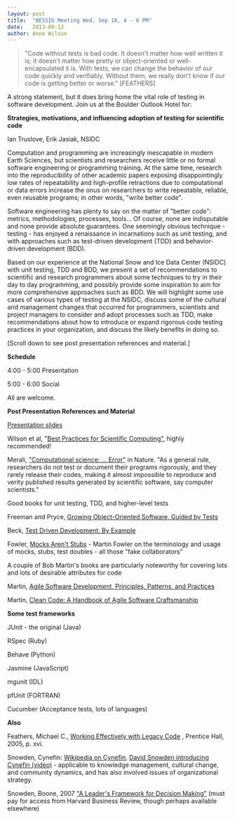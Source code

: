 ```yaml
---
layout: post
title:  "BESSIG Meeting Wed, Sep 18, 4 - 6 PM"
date:   2013-09-12
author: Anne Wilson
---
```

>"Code without tests is bad code.  It doesn't matter how well written it is; it doesn't matter how pretty or object-oriented or well-encapsulated it is.  With tests, we can change the behavior of our code quickly and verifiably.  Without them, we really don't know if our code is getting better or worse."   [FEATHERS]

A strong statement, but it does bring home the vital role of testing in software development.  Join us at the Boulder Outlook Hotel for:

**Strategies, motivations, and influencing adoption of testing for scientific code**

Ian Truslove, Erik Jasiak, NSIDC

Computation and programming are increasingly inescapable in modern Earth Sciences, but scientists and researchers receive little or no formal software engineering or programming training.  At the same time, research into the reproducibility of other academic papers exposing disappointingly low rates of repeatability and high-profile retractions due to computational or data errors increase the onus on researchers to write repeatable, reliable, even reusable programs; in other words, "write better code".

Software engineering has plenty to say on the matter of "better code": metrics, methodologies, processes, tools...  Of course, none are indisputable and none provide absolute guarantees.  One seemingly obvious technique - testing - has enjoyed a renaissance in incarnations such as unit testing, and with approaches such as test-driven development (TDD) and behavior-driven development (BDD).

Based on our experience at the National Snow and Ice Data Center (NSIDC) with unit testing, TDD and BDD, we present a set of recommendations to scientific and research programmers about some techniques to try in their day to day programming, and possibly provide some inspiration to aim for more comprehensive approaches such as BDD. We will highlight some use cases of various types of testing at the NSIDC, discuss some of the cultural and management changes that occurred for programmers, scientists and project managers to consider and adopt processes such as TDD, make recommendations about how to introduce or expand rigorous code testing practices in your organization, and discuss the likely benefits in doing so.

[Scroll down to see post presentation references and material.]

**Schedule**

4:00 - 5:00  Presentation

5:00 - 6:00  Social

All are welcome.

**Post Presentation References and Material**

[Presentation slides](http://dx.doi.org/10.7265/N5SF2T4S)

Wilson et al, "[Best Practices for Scientific Computing"](http://arxiv.org/abs/1210.0530), highly recommended!

Merali, ["Computational science: ... Error"](http://www.nature.com/news/2010/101013/full/467775a.html?ref=nf)  in Nature.  "As a general rule, researchers do not test or document their programs rigorously, and they rarely release their codes, making it almost impossible to reproduce and verity published results generated by scientific software, say computer scientists."

Good books for unit testing, TDD, and higher-level tests

Freeman and Pryce, [Growing Object-Oriented Software, Guided by Tests](http://www.amazon.com/Growing-Object-Oriented-Software-Guided-Tests/dp/0321503627)

Beck, [Test Driven Development: By Example](http://www.amazon.com/Test-Driven-Development-Kent-Beck/dp/0321146530/ref=sr_1_1?s=books&ie=UTF8&qid=1379606583&sr=1-1&keywords=tdd)

Fowler, [Mocks Aren't Stubs](http://martinfowler.com/articles/mocksArentStubs.html) - Martin Fowler on the terminology and usage of mocks, stubs, test doubles - all those "fake collaborators"

A couple of Bob Martin's books are particularly noteworthy for covering lots and lots of desirable attributes for code

Martin, [Agile Software Development, Principles, Patterns, and Practices](http://www.amazon.com/Software-Development-Principles-Patterns-Practices/dp/0135974445/ref=sr_1_1?s=books&ie=UTF8&qid=1379606642&sr=1-1)

Martin, [Clean Code: A Handbook of Agile Software Craftsmanship](http://www.amazon.com/Clean-Code-Handbook-Software-Craftsmanship/dp/0132350882/ref=pd_bxgy_b_img_y)

**Some test frameworks**

JUnit - the original (Java)

RSpec (Ruby)

Behave (Python)

Jasmine (JavaScript)

mgunit (IDL)

pfUnit (FORTRAN)

Cucumber  (Acceptance tests, lots of languages)

**Also**

Feathers, Michael C., [Working Effectively with Legacy Code](http://www.amazon.com/Working-Effectively-Legacy-Michael-Feathers/dp/0131177052) , Prentice Hall, 2005, p. xvi.

Snowden,  Cynefin: [Wikipedia on Cynefin](http://en.wikipedia.org/wiki/Cynefin), [David Snowden introducing Cynefin (video)](http://www.youtube.com/watch?v=N7oz366X0-8) - applicable to knowledge management, cultural change, and community dynamics, and has also involved issues of organizational strategy.

Snowden, Boone, 2007 ["A Leader's Framework for Decision Making"](http://hbr.org/2007/11/a-leaders-framework-for-decision-making/) (must pay for access from Harvard Business Review, though perhaps available elsewhere)